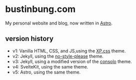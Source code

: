 # bustinbung.com

My personal website and blog, now written in [Astro](https://astro.build).



## version history

- v1: Vanilla HTML, CSS, and JS,using the [XP.css](https://botoxparty.github.io/XP.css/) theme.
- v2: Jekyll, using the [no-style-please](https://github.com/riggraz/no-style-please) theme.
- v3: Jekyll, using a modified version of the [consolo](https://github.com/Forthoney/consolo) theme.
- v4: SvelteKit, using the same theme.
- v5: Astro, using the same theme.
